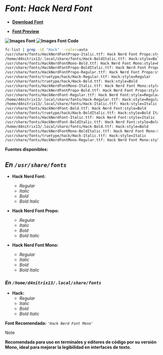 <!-- Autor: Daniel Benjamin Perez Morales -->
<!-- GitHub: https://github.com/DanielPerezMoralesDev13 -->
<!-- Correo electrónico: danielperezdev@proton.me -->

# ***Font: Hack Nerd Font***

- **[Download Font](https://github.com/ryanoasis/nerd-fonts/releases/download/v3.2.1/Hack.zip "https://github.com/ryanoasis/nerd-fonts/releases/download/v3.2.1/Hack.zip")**

- **[Font Preview](https://www.programmingfonts.org/#hack "https://www.programmingfonts.org/#hack")**

**![Images Font](../../Fonts/Hack%20Nerd%20Font.png "Fonts/Hack Nerd Font.png")**
**![Images Font Code](../../Font%20Images%20Code/Hack%20Nerd%20Font%20Code.png "Font Images Code/Hack Nerd Font Code.png")**

```bash
fc-list | grep -iE "Hack" --color=auto
/usr/share/fonts/HackNerdFontPropo-Italic.ttf: Hack Nerd Font Propo:style=Italic
/home/d4nitrix13/.local/share/fonts/Hack-BoldItalic.ttf: Hack:style=Bold Italic
/usr/share/fonts/HackNerdFontMono-Bold.ttf: Hack Nerd Font Mono:style=Bold
/usr/share/fonts/HackNerdFontPropo-BoldItalic.ttf: Hack Nerd Font Propo:style=Bold Italic
/usr/share/fonts/HackNerdFontPropo-Regular.ttf: Hack Nerd Font Propo:style=Regular
/usr/share/fonts/truetype/hack/Hack-Regular.ttf: Hack:style=Regular
/usr/share/fonts/truetype/hack/Hack-Bold.ttf: Hack:style=Bold
/usr/share/fonts/HackNerdFontMono-Italic.ttf: Hack Nerd Font Mono:style=Italic
/usr/share/fonts/HackNerdFontPropo-Bold.ttf: Hack Nerd Font Propo:style=Bold
/usr/share/fonts/HackNerdFont-Regular.ttf: Hack Nerd Font:style=Regular
/home/d4nitrix13/.local/share/fonts/Hack-Regular.ttf: Hack:style=Regular
/home/d4nitrix13/.local/share/fonts/Hack-Italic.ttf: Hack:style=Italic
/usr/share/fonts/HackNerdFont-Bold.ttf: Hack Nerd Font:style=Bold
/usr/share/fonts/truetype/hack/Hack-BoldItalic.ttf: Hack:style=Bold Italic
/usr/share/fonts/HackNerdFont-Italic.ttf: Hack Nerd Font:style=Italic
/usr/share/fonts/HackNerdFont-BoldItalic.ttf: Hack Nerd Font:style=Bold Italic
/home/d4nitrix13/.local/share/fonts/Hack-Bold.ttf: Hack:style=Bold
/usr/share/fonts/HackNerdFontMono-BoldItalic.ttf: Hack Nerd Font Mono:style=Bold Italic
/usr/share/fonts/truetype/hack/Hack-Italic.ttf: Hack:style=Italic
/usr/share/fonts/HackNerdFontMono-Regular.ttf: Hack Nerd Font Mono:style=Regular
```

**Fuentes disponibles:**

## ***En `/usr/share/fonts`***

- **Hack Nerd Font:**
  - *Regular*
  - *Italic*
  - *Bold*
  - *Bold Italic*

- **Hack Nerd Font Propo:**
  - *Regular*
  - *Italic*
  - *Bold*
  - *Bold Italic*

- **Hack Nerd Font Mono:**
  - *Regular*
  - *Italic*
  - *Bold*
  - *Bold Italic*

### ***En `/home/d4nitrix13/.local/share/fonts`***

- **Hack:**
  - *Regular*
  - *Italic*
  - *Bold*
  - *Bold Italic*

**Font Recomendada:** *`'Hack Nerd Font Mono'`*

> [!NOTE]
> **Recomendada para uso en terminales y editores de código por su versión Mono, ideal para mejorar la legibilidad en interfaces de texto.**
